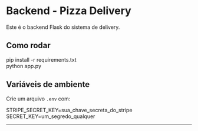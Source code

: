 # Backend - Pizza Delivery

Este é o backend Flask do sistema de delivery.

## Como rodar

pip install -r requirements.txt <br>
python app.py

## Variáveis de ambiente

Crie um arquivo `.env` com:

STRIPE_SECRET_KEY=sua_chave_secreta_do_stripe <br>
SECRET_KEY=um_segredo_qualquer

---
